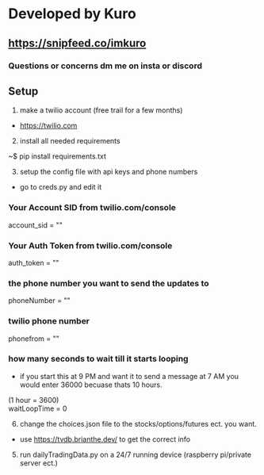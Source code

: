 # Developed by Kuro
## https://snipfeed.co/imkuro
### Questions or concerns dm me on insta or discord



## Setup

1. make a twilio account (free trail for a few months)
* https://twilio.com

2. install all needed requirements

~$ pip install requirements.txt

3. setup the config file with api keys and phone numbers

- go to creds.py and edit it
### Your Account SID from twilio.com/console
account_sid = ""
### Your Auth Token from twilio.com/console
auth_token  = ""
### the phone number you want to send the updates to
phoneNumber = ""
### twilio phone number 
phonefrom = ""
### how many seconds to wait till it starts looping
- if you start this at 9 PM and want it to send a message at 7 AM you would enter 36000 becuase thats 10 hours.

(1 hour = 3600)    
waitLoopTime = 0

6. change the choices.json file to the stocks/options/futures ect. you want. 
- use https://tvdb.brianthe.dev/ to get the correct info


5. run dailyTradingData.py on a 24/7 running device (raspberry pi/private server ect.)

